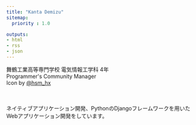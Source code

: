 ```yaml
---
title: "Kanta Demizu"
sitemap:
  priority : 1.0

outputs:
- html
- rss
- json
---
```

<p>舞鶴工業高等専門学校 電気情報工学科 4年<br/>
Programmer's Community Manager<br /> Icon by <a href=https://twitter.com/hsm_hx>@hsm_hx</a>

<br /><br/>
ネイティブアプリケーション開発、PythonのDjangoフレームワークを用いたWebアプリケーション開発をしています。
</p>
